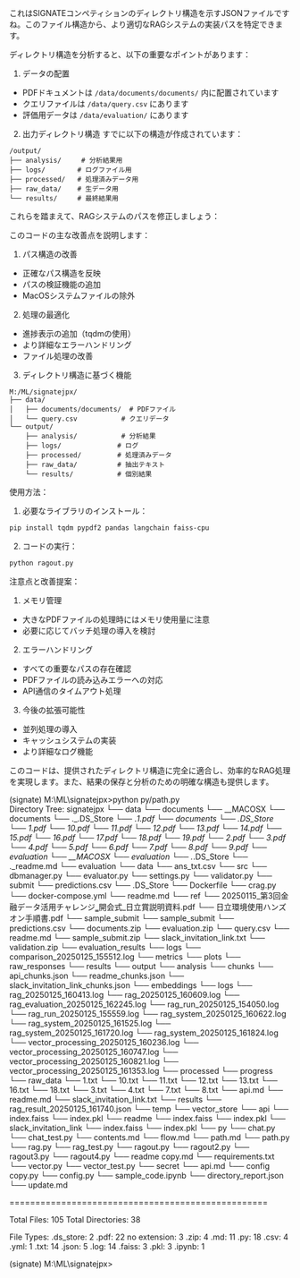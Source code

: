 これはSIGNATEコンペティションのディレクトリ構造を示すJSONファイルですね。このファイル構造から、より適切なRAGシステムの実装パスを特定できます。

ディレクトリ構造を分析すると、以下の重要なポイントがあります：

1. データの配置
- PDFドキュメントは `/data/documents/documents/` 内に配置されています
- クエリファイルは `/data/query.csv` にあります
- 評価用データは `/data/evaluation/` にあります

2. 出力ディレクトリ構造
すでに以下の構造が作成されています：
```
/output/
├── analysis/     # 分析結果用
├── logs/        # ログファイル用
├── processed/   # 処理済みデータ用
├── raw_data/    # 生データ用
└── results/     # 最終結果用
```

これらを踏まえて、RAGシステムのパスを修正しましょう：



このコードの主な改善点を説明します：

1. パス構造の改善
- 正確なパス構造を反映
- パスの検証機能の追加
- MacOSシステムファイルの除外

2. 処理の最適化
- 進捗表示の追加（tqdmの使用）
- より詳細なエラーハンドリング
- ファイル処理の改善

3. ディレクトリ構造に基づく機能
```
M:/ML/signatejpx/
├── data/
│   ├── documents/documents/  # PDFファイル
│   └── query.csv           # クエリデータ
└── output/
    ├── analysis/           # 分析結果
    ├── logs/              # ログ
    ├── processed/         # 処理済みデータ
    ├── raw_data/          # 抽出テキスト
    └── results/           # 個別結果
```

使用方法：

1. 必要なライブラリのインストール：
```bash
pip install tqdm pypdf2 pandas langchain faiss-cpu
```

2. コードの実行：
```bash
python ragout.py
```

注意点と改善提案：

1. メモリ管理
- 大きなPDFファイルの処理時にはメモリ使用量に注意
- 必要に応じてバッチ処理の導入を検討

2. エラーハンドリング
- すべての重要なパスの存在確認
- PDFファイルの読み込みエラーへの対応
- API通信のタイムアウト処理

3. 今後の拡張可能性
- 並列処理の導入
- キャッシュシステムの実装
- より詳細なログ機能

このコードは、提供されたディレクトリ構造に完全に適合し、効率的なRAG処理を実現します。また、結果の保存と分析のための明確な構造も提供します。




(signate) M:\ML\signatejpx>python py/path.py      
Directory Tree:
signatejpx
    └── data
        └── documents
            └── __MACOSX
                └── documents
                    └── ._.DS_Store
                    └── ._1.pdf
            └── documents
                └── .DS_Store
                └── 1.pdf
                └── 10.pdf
                └── 11.pdf
                └── 12.pdf
                └── 13.pdf
                └── 14.pdf
                └── 15.pdf
                └── 16.pdf
                └── 17.pdf
                └── 18.pdf
                └── 19.pdf
                └── 2.pdf
                └── 3.pdf
                └── 4.pdf
                └── 5.pdf
                └── 6.pdf
                └── 7.pdf
                └── 8.pdf
                └── 9.pdf
        └── evaluation
            └── __MACOSX
                └── evaluation
                    └── ._.DS_Store
                    └── ._readme.md
            └── evaluation
                └── data
                    └── ans_txt.csv
                └── src
                    └── dbmanager.py
                    └── evaluator.py
                    └── settings.py
                    └── validator.py
                └── submit
                    └── predictions.csv
                └── .DS_Store
                └── Dockerfile
                └── crag.py
                └── docker-compose.yml
                └── readme.md
        └── ref
            └── 20250115_第3回金融データ活用チャレンジ‗開会式_日立賞説明資料.pdf
            └── 日立環境使用ハンズオン手順書.pdf
        └── sample_submit
            └── sample_submit
                └── predictions.csv
        └── documents.zip
        └── evaluation.zip
        └── query.csv
        └── readme.md
        └── sample_submit.zip
        └── slack_invitation_link.txt
        └── validation.zip
    └── evaluation_results
        └── logs
            └── comparison_20250125_155512.log
        └── metrics
        └── plots
        └── raw_responses
        └── results
    └── output
        └── analysis
        └── chunks
            └── api_chunks.json
            └── readme_chunks.json
            └── slack_invitation_link_chunks.json
        └── embeddings
        └── logs
            └── rag_20250125_160413.log
            └── rag_20250125_160609.log
            └── rag_evaluation_20250125_162245.log
            └── rag_run_20250125_154050.log
            └── rag_run_20250125_155559.log
            └── rag_system_20250125_160622.log
            └── rag_system_20250125_161525.log
            └── rag_system_20250125_161720.log
            └── rag_system_20250125_161824.log
            └── vector_processing_20250125_160236.log
            └── vector_processing_20250125_160747.log
            └── vector_processing_20250125_160821.log
            └── vector_processing_20250125_161353.log
        └── processed
        └── progress
        └── raw_data
            └── 1.txt
            └── 10.txt
            └── 11.txt
            └── 12.txt
            └── 13.txt
            └── 16.txt
            └── 18.txt
            └── 3.txt
            └── 4.txt
            └── 7.txt
            └── 8.txt
            └── api.md
            └── readme.md
            └── slack_invitation_link.txt
        └── results
            └── rag_result_20250125_161740.json
        └── temp
        └── vector_store
            └── api
                └── index.faiss
                └── index.pkl
            └── readme
                └── index.faiss
                └── index.pkl
            └── slack_invitation_link
                └── index.faiss
                └── index.pkl
    └── py
        └── chat.py
        └── chat_test.py
        └── contents.md
        └── flow.md
        └── path.md
        └── path.py
        └── rag.py
        └── rag_test.py
        └── ragout.py
        └── ragout2.py
        └── ragout3.py
        └── ragout4.py
        └── readme copy.md
        └── requirements.txt
        └── vector.py
        └── vector_test.py
    └── secret
        └── api.md
        └── config copy.py
        └── config.py
        └── sample_code.ipynb
    └── directory_report.json
    └── update.md

==================================================

Total Files: 105
Total Directories: 38

File Types:
  .ds_store: 2
  .pdf: 22
  no extension: 3
  .zip: 4
  .md: 11
  .py: 18
  .csv: 4
  .yml: 1
  .txt: 14
  .json: 5
  .log: 14
  .faiss: 3
  .pkl: 3
  .ipynb: 1

(signate) M:\ML\signatejpx>